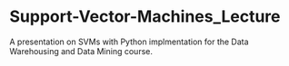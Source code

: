 # Support-Vector-Machines_Lecture
A presentation on SVMs with Python implmentation for the Data Warehousing and Data Mining course.
